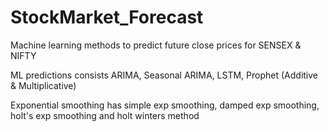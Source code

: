 # StockMarket_Forecast
Machine learning methods to predict future close prices for SENSEX &amp; NIFTY

ML predictions consists ARIMA, Seasonal ARIMA, LSTM, Prophet (Additive & Multiplicative)

Exponential smoothing has simple exp smoothing, damped exp smoothing, holt's exp smoothing and holt winters method

